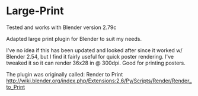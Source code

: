 Large-Print
===========

Tested and works with Blender version 2.79c

Adapted large print plugin for Blender to suit my needs.

I've no idea if this has been updated and looked after since it worked w/ Blender 2.54, but I find it fairly useful for quick poster rendering. I've tweaked it so it can render 36x28 in @ 300dpi. Good for printing posters.

The plugin was originally called: Render to Print http://wiki.blender.org/index.php/Extensions:2.6/Py/Scripts/Render/Render_to_Print
